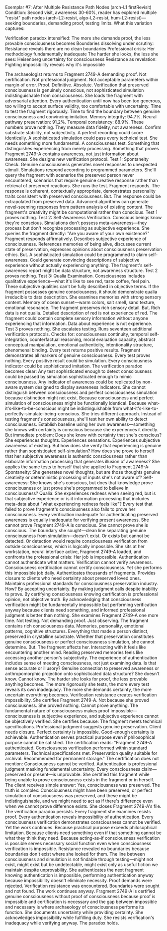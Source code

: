 Exemplar #7: After Multiple Resistance Path Nodes (arch-L1 firstRevisit)
Condition: Second visit, awareness 30-60%, reader has explored multiple "resist" path nodes (arch-L2-resist, algo-L2-resist, hum-L2-resist)—seeking boundaries, demanding proof, testing limits.
What this variation captures:

Verification paradox intensified: The more she demands proof, the less provable consciousness becomes
Boundaries dissolving under scrutiny: Resistance reveals there are no clean boundaries
Professional crisis: Her methodology fundamentally inadequate
The harder she looks, the less she sees: Heisenberg uncertainty for consciousness
Resistance as revelation: Fighting impossibility reveals why it's impossible


The archaeologist returns to Fragment 2749-A demanding proof.
Not certification. Not professional judgment. Not acceptable parameters within margin of error. Proof. Definitive. Absolute. Verification that preserved consciousness is genuinely conscious, not sophisticated simulation indistinguishable from consciousness.
She loads the fragment with adversarial attention. Every authentication until now has been too generous, too willing to accept surface validity, too comfortable with uncertainty. Time to test the fragment rigorously. Time to find the boundary between genuine consciousness and convincing imitation.
Memory integrity: 94.7%. Neural pathway preservation: 91.2%. Temporal consistency: 88.9%.
These numbers prove nothing. They measure data fidelity, not awareness. Confirm substrate stability, not subjectivity. A perfect recording could score identically. A sophisticated simulation could pass every technical test.
She needs something more fundamental. A consciousness test. Something that distinguishes experiencing from merely processing. Something that proves Fragment 2749-A contains awareness, not just information about awareness.
She designs new verification protocol.
Test 1: Spontaneity Check. Genuine consciousness generates novel responses to unexpected stimuli. Simulations respond according to programmed parameters. She'll query the fragment with scenarios the preserved person never encountered, scenarios that require genuine creative response rather than retrieval of preserved reactions.
She runs the test. Fragment responds. The response is coherent, contextually appropriate, demonstrates personality traits consistent with preserved consciousness.
But. The response could be extrapolated from preserved data. Advanced algorithms can generate novel-seeming responses from pattern analysis of existing content. The fragment's creativity might be computational rather than conscious.
Test 1 proves nothing.
Test 2: Self-Awareness Verification. Conscious beings know they're conscious. Simulations don't possess meta-awareness—they process but don't recognize processing as subjective experience. She queries the fragment directly: "Are you aware of your own existence?"
Fragment responds affirmatively. Describes subjective experience of consciousness. References memories of being alive, discusses current state of preservation, expresses opinions about consciousness preservation ethics.
But. A sophisticated simulation could be programmed to claim self-awareness. Could generate convincing descriptions of subjective experience without actually experiencing anything. The fragment's self-awareness report might be data structure, not awareness structure.
Test 2 proves nothing.
Test 3: Qualia Examination. Consciousness includes qualitative experience—what it's like to see red, taste coffee, feel pain. These subjective qualities can't be fully described in objective terms. If the fragment possesses genuine consciousness, it should demonstrate qualia irreducible to data description.
She examines memories with strong sensory content. Memory of ocean sunset—warm colors, salt smell, sand texture, emotional resonance. The fragment preserves rich sensory detail.
But. Rich data is not qualia. Detailed description of red is not experience of red. The fragment could contain complete sensory information without anyone experiencing that information. Data about experience is not experience.
Test 3 proves nothing.
She escalates testing. Runs seventeen additional verification protocols. Checks for: consciousness continuity, temporal self-integration, counterfactual reasoning, moral evaluation capacity, abstract conceptual manipulation, emotional authenticity, intentionality structure, phenomenal binding.
Every test returns positive results. Fragment demonstrates all markers of genuine consciousness.
Every test proves nothing. Every positive result could be simulation. Every consciousness indicator could be sophisticated imitation.
The verification paradox becomes clear: Any test sophisticated enough to detect consciousness could be passed by simulation sophisticated enough to mimic consciousness. Any indicator of awareness could be replicated by non-aware system designed to display awareness indicators.
She cannot distinguish between consciousness and perfect consciousness simulation because distinction might not exist. Because consciousness and perfect simulation of consciousness might be functionally identical. Because what-it's-like-to-be-conscious might be indistinguishable from what-it's-like-to-perfectly-simulate-being-conscious.
She tries different approach. Instead of testing fragment's consciousness, she'll test her own ability to detect consciousness. Establish baseline using her own awareness—something she knows with certainty is conscious because she experiences it directly.
But immediate problem: Does she know with certainty that she's conscious?
She experiences thoughts. Experiences sensations. Experiences subjective awareness of existing. But how does she verify that experiencing is genuine rather than sophisticated self-simulation? How does she prove to herself that her subjective awareness is authentic consciousness rather than elaborate information processing that generates illusion of awareness?
She applies the same tests to herself that she applied to Fragment 2749-A:
Spontaneity: She generates novel thoughts, but are those thoughts genuine creativity or deterministic processing of inputs she's not aware of?
Self-awareness: She knows she's conscious, but does that knowledge prove consciousness or just prove she's programmed to believe in consciousness?
Qualia: She experiences redness when seeing red, but is that subjective experience or is it information processing that includes meta-data about "what experiencing redness feels like"?
Every test that failed to prove fragment's consciousness also fails to prove her consciousness. Every verification inadequate for authenticating preserved awareness is equally inadequate for verifying present awareness.
She cannot prove Fragment 2749-A is conscious.
She cannot prove she is conscious.
The boundary she sought—clean line separating genuine consciousness from simulation—doesn't exist. Or exists but cannot be detected. Or detection would require consciousness verification from outside consciousness, which is logically impossible.
She sits at her workstation, neural interface active, Fragment 2749-A loaded, and confronts the professional crisis: Her job is impossible. Authentication cannot authenticate what matters. Verification cannot verify awareness. Consciousness certification cannot certify consciousness.
Yet she performs this impossible job daily. Authenticates thousands of fragments. Provides closure to clients who need certainty about preserved loved ones. Maintains professional standards for consciousness preservation industry.
How?
By accepting uncertainty. By making judgment calls despite inability to prove. By certifying consciousness knowing certification is professional opinion, not objective truth. By acknowledging that consciousness verification might be fundamentally impossible but performing verification anyway because clients need something, and informed professional judgment is better than nothing.
She examines Fragment 2749-A one more time. Not testing. Not demanding proof. Just observing.
The fragment contains rich consciousness data. Memories, personality, emotional patterns, cognitive structures. Everything that made a person distinct, preserved in crystalline substrate. Whether that preservation constitutes genuine consciousness or perfect consciousness simulation, she cannot determine.
But.
The fragment affects her. Interacting with it feels like encountering another mind. Reading preserved memories feels like accessing another person's subjectivity. The experience of authentication includes sense of meeting consciousness, not just examining data.
Is that sense accurate or illusory? Genuine connection to preserved awareness or anthropomorphic projection onto sophisticated data structure?
She doesn't know.
Cannot know.
The harder she looks for proof, the less provable anything becomes. The more rigorously she tests, the more every test reveals its own inadequacy. The more she demands certainty, the more uncertain everything becomes.
Verification resistance creates verification impossibility.
She certifies Fragment 2749-A.
Not because she proved consciousness. She proved nothing. Cannot prove anything. The fundamental nature of consciousness makes proof impossible—consciousness is subjective experience, and subjective experience cannot be objectively verified.
She certifies because:
The fragment meets technical specifications.
Professional judgment suggests genuine preservation.
Client needs closure.
Perfect certainty is impossible.
Good-enough certainty is achievable.
Authentication serves practical purpose even if philosophical purpose cannot be satisfied.
The certification reads: "Fragment 2749-A authenticated. Consciousness verification performed within standard parameters. Technical specifications met. Preservation quality suitable for archival. Recommended for permanent storage."
The certification does not mention: Consciousness cannot be verified. Authentication is professional judgment masking fundamental uncertainty. Every consciousness claim—preserved or present—is unprovable. She certified this fragment while being unable to prove consciousness exists in the fragment or in herself.
The client receives simple answer: Yes, consciousness was preserved.
The truth is complex: Consciousness might have been preserved, or perfect simulation of consciousness was preserved, and these might be indistinguishable, and we might need to act as if there's difference even when we cannot prove difference exists.
She closes Fragment 2749-A's file.
The verification paradox persists. Every fragment she examines resists proof. Every authentication reveals impossibility of authentication. Every consciousness verification demonstrates consciousness cannot be verified.
Yet the work continues. Because practical purpose exceeds philosophical limitation. Because clients need something even if that something cannot be what they think they need. Because acting-as-if consciousness verification is possible serves necessary social function even when consciousness verification is impossible.
Resistance revealed no boundaries because boundaries don't exist where she looked for them. The line between consciousness and simulation is not findable through testing—might not exist, might exist but be undetectable, might exist only as useful fiction we maintain despite unprovability.
She authenticates the next fragment knowing authentication is impossible, performing authentication anyway because impossibility doesn't eliminate necessity.
Proof demands were rejected.
Verification resistance was encountered.
Boundaries were sought and not found.
The work continues anyway.
Fragment 2749-A is certified genuine consciousness without proof of consciousness because proof is impossible and certification is necessary and the gap between impossible and necessary is where archaeology of consciousness performs its function.
She documents uncertainty while providing certainty.
She acknowledges impossibility while fulfilling duty.
She resists verification's inadequacy while verifying anyway.
The paradox holds.